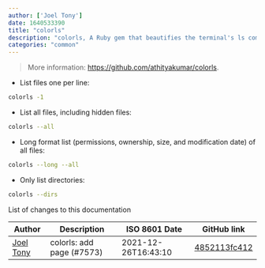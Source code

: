 ```yaml
---
author: ['Joel Tony']
date: 1640533390
title: "colorls"
description: "colorls, A Ruby gem that beautifies the terminal's ls command, with color and font-awesome icons."
categories: "common"
---
```

> More information: <https://github.com/athityakumar/colorls>.

- List files one per line:

```bash
colorls -1
```

- List all files, including hidden files:

```bash
colorls --all
```

- Long format list (permissions, ownership, size, and modification date) of all files:

```bash
colorls --long --all
```

- Only list directories:

```bash
colorls --dirs
```
List of changes to this documentation


Author | Description | ISO 8601 Date | GitHub link
------|-----|-----|-----
[Joel Tony](mailto:95355656+joeltonyc@users.noreply.github.com) | colorls: add page (#7573) | 2021-12-26T16:43:10 | [4852113fc412](https://github.com/tldr-pages/tldr/commit/4852113fc4122fed01b88472bc24b61ba1070963)

